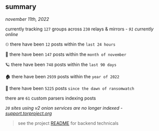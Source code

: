 
## summary
_november 11th, 2022_

currently tracking `127` groups across `230` relays & mirrors - _`91` currently online_

⏲ there have been `12` posts within the `last 24 hours`

🦈 there have been `147` posts within the `month of november`

🪐 there have been `748` posts within the `last 90 days`

🏚 there have been `2939` posts within the `year of 2022`

🦕 there have been `5225` posts `since the dawn of ransomwatch`

there are `61` custom parsers indexing posts

_`20` sites using v2 onion services are no longer indexed - [support.torproject.org](https://support.torproject.org/onionservices/v2-deprecation/)_

> see the project [README](https://github.com/joshhighet/ransomwatch#ransomwatch--) for backend technicals
